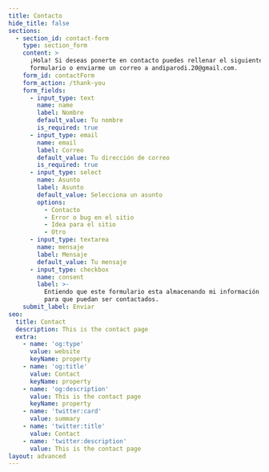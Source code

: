 ```yaml
---
title: Contacto
hide_title: false
sections:
  - section_id: contact-form
    type: section_form
    content: >
      ¡Hola! Si deseas ponerte en contacto puedes rellenar el siguiente
      formulario o enviarme un correo a andiparodi.20@gmail.com.
    form_id: contactForm
    form_action: /thank-you
    form_fields:
      - input_type: text
        name: name
        label: Nombre
        default_value: Tu nombre
        is_required: true
      - input_type: email
        name: email
        label: Correo
        default_value: Tu dirección de correo
        is_required: true
      - input_type: select
        name: Asunto
        label: Asunto
        default_value: Selecciona un asunto
        options:
          - Contacto
          - Error o bug en el sitio
          - Idea para el sitio
          - Otro
      - input_type: textarea
        name: mensaje
        label: Mensaje
        default_value: Tu mensaje
      - input_type: checkbox
        name: consent
        label: >-
          Entiendo que este formulario esta almacenando mi información enviada
          para que puedan ser contactados.
    submit_label: Enviar
seo:
  title: Contact
  description: This is the contact page
  extra:
    - name: 'og:type'
      value: website
      keyName: property
    - name: 'og:title'
      value: Contact
      keyName: property
    - name: 'og:description'
      value: This is the contact page
      keyName: property
    - name: 'twitter:card'
      value: summary
    - name: 'twitter:title'
      value: Contact
    - name: 'twitter:description'
      value: This is the contact page
layout: advanced
---
```

